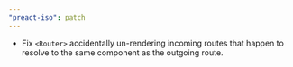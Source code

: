 ```yaml
---
"preact-iso": patch
---
```


- Fix `<Router>` accidentally un-rendering incoming routes that happen to resolve to the same component as the outgoing route.
